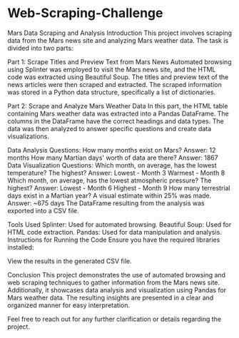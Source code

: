 # Web-Scraping-Challenge

Mars Data Scraping and Analysis
Introduction
This project involves scraping data from the Mars news site and analyzing Mars weather data. The task is divided into two parts:

Part 1: Scrape Titles and Preview Text from Mars News
Automated browsing using Splinter was employed to visit the Mars news site, and the HTML code was extracted using Beautiful Soup. The titles and preview text of the news articles were then scraped and extracted. The scraped information was stored in a Python data structure, specifically a list of dictionaries.

Part 2: Scrape and Analyze Mars Weather Data
In this part, the HTML table containing Mars weather data was extracted into a Pandas DataFrame. The columns in the DataFrame have the correct headings and data types. The data was then analyzed to answer specific questions and create data visualizations.

Data Analysis Questions:
How many months exist on Mars?
Answer: 12 months
How many Martian days' worth of data are there?
Answer: 1867
Data Visualization Questions:
Which month, on average, has the lowest temperature? The highest?
Answer: Lowest - Month 3
Warmest - Month 8
Which month, on average, has the lowest atmospheric pressure? The highest?
Answer: Lowest - Month 6
Highest - Month 9
How many terrestrial days exist in a Martian year? A visual estimate within 25% was made.
Answer: ~675 days
The DataFrame resulting from the analysis was exported into a CSV file.

Tools Used
Splinter: Used for automated browsing.
Beautiful Soup: Used for HTML code extraction.
Pandas: Used for data manipulation and analysis.
Instructions for Running the Code
Ensure you have the required libraries installed:


View the results in the generated CSV file.

Conclusion
This project demonstrates the use of automated browsing and web scraping techniques to gather information from the Mars news site. Additionally, it showcases data analysis and visualization using Pandas for Mars weather data. The resulting insights are presented in a clear and organized manner for easy interpretation.

Feel free to reach out for any further clarification or details regarding the project.
